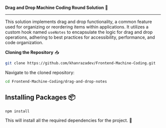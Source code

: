 **Drag and Drop Machine Coding Round Solution** 🔁

---

This solution implements drag and drop functionality, a common feature used for organizing or reordering items within applications. It utilizes a custom hook named `useNotes` to encapsulate the logic for drag and drop operations, adhering to best practices for accessibility, performance, and code organization. 

**Cloning the Repository** 📥

```bash
git clone https://github.com/khanrazadev/Frontend-Machine-Coding.git
```

Navigate to the cloned repository:

```bash
cd Frontend-Machine-Coding/drag-and-drop-notes
```

## Installing Packages 📦

```bash
npm install
```

This will install all the required dependencies for the project. 🚀
